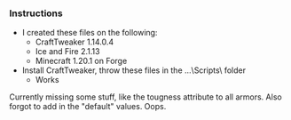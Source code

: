 ### Instructions

- I created these files on the following:
  - CraftTweaker 1.14.0.4
  - Ice and Fire 2.1.13
  - Minecraft 1.20.1 on Forge
- Install CraftTweaker, throw these files in the ...\Scripts\ folder
  - Works

Currently missing some stuff, like the tougness attribute to all armors. Also forgot to add in the "default" values. Oops.

